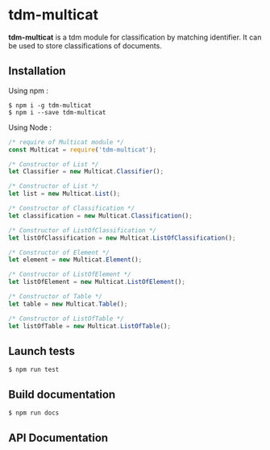 # tdm-multicat

**tdm-multicat** is a tdm module for classification by matching identifier. It can be used to store classifications of documents.

## Installation

Using npm :

```shell
$ npm i -g tdm-multicat
$ npm i --save tdm-multicat
```

Using Node :

```js
/* require of Multicat module */
const Multicat = require('tdm-multicat');

/* Constructor of List */
let Classifier = new Multicat.Classifier();

/* Constructor of List */
let list = new Multicat.List();

/* Constructor of Classification */
let classification = new Multicat.Classification();

/* Constructor of ListOfClassification */
let listOfClassification = new Multicat.ListOfClassification();

/* Constructor of Element */
let element = new Multicat.Element();

/* Constructor of ListOfElement */
let listOfElement = new Multicat.ListOfElement();

/* Constructor of Table */
let table = new Multicat.Table();

/* Constructor of ListOfTable */
let listOfTable = new Multicat.ListOfTable();
```

## Launch tests

```shell
$ npm run test
```

## Build documentation

```shell
$ npm run docs
```

## API Documentation

